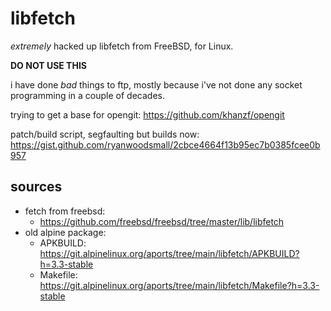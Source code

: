# libfetch

_extremely_ hacked up libfetch from FreeBSD, for Linux.

**DO NOT USE THIS**

i have done _bad_ things to ftp, mostly because i've not done any socket programming in a couple of decades.

trying to get a base for opengit: https://github.com/khanzf/opengit

patch/build script, segfaulting but builds now: https://gist.github.com/ryanwoodsmall/2cbce4664f13b95ec7b0385fcee0b957

## sources

- fetch from freebsd:
  - https://github.com/freebsd/freebsd/tree/master/lib/libfetch
- old alpine package: 
  - APKBUILD: https://git.alpinelinux.org/aports/tree/main/libfetch/APKBUILD?h=3.3-stable
  - Makefile: https://git.alpinelinux.org/aports/tree/main/libfetch/Makefile?h=3.3-stable
